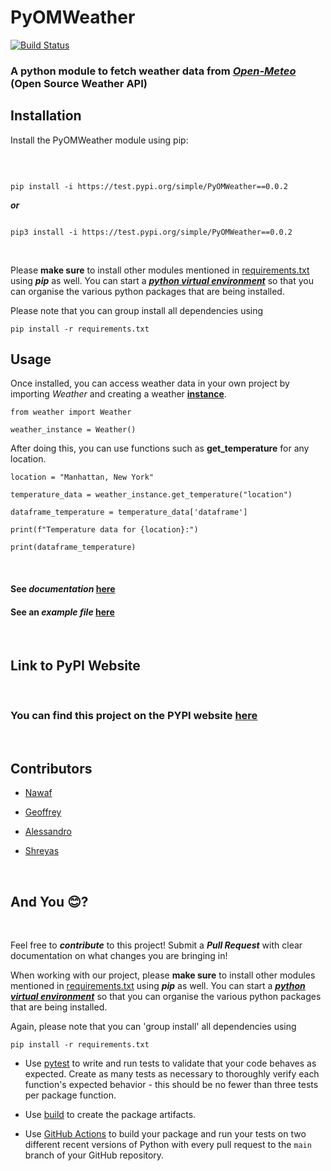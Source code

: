 # PyOMWeather
[![Build Status](https://github.com/software-students-fall2023/3-python-package-exercise-team1-pt3/actions/workflows/python-package.yml/badge.svg)](https://github.com/software-students-fall2023/3-python-package-exercise-team1-pt3/actions/workflows/python-package.yml)


### A python module to fetch weather data from ***[Open-Meteo](https://open-meteo.com/)*** (Open Source Weather API)

## Installation

Install the PyOMWeather module using pip:

</br>


```

pip install -i https://test.pypi.org/simple/PyOMWeather==0.0.2

```

***or*** 


```

pip3 install -i https://test.pypi.org/simple/PyOMWeather==0.0.2

```
</br>

Please **make sure** to install other modules mentioned in [requirements.txt](https://github.com/software-students-fall2023/3-python-package-exercise-team1-pt3/blob/shreyas/requirements.txt) using ***pip*** as well. You can start a ***[python virtual environment](https://packaging.python.org/en/latest/tutorials/managing-dependencies/)*** so that you can organise the various python packages that are being installed. 

Please note that you can group install all dependencies using 

```
pip install -r requirements.txt
```



## Usage

Once installed, you can access weather data in your own project by importing *Weather* and creating a weather **[instance](https://www.techtarget.com/whatis/definition/instance#:~:text=In%20the%20Python%20programming%20language,an%20object%20of%20that%20class.)**.

```
from weather import Weather

weather_instance = Weather()
```

After doing this, you can use functions such as **get_temperature** for any location.

```
location = "Manhattan, New York"

temperature_data = weather_instance.get_temperature("location")

dataframe_temperature = temperature_data['dataframe']

print(f"Temperature data for {location}:")

print(dataframe_temperature)
```
</br>


#### See ***documentation*** [here](https://github.com/software-students-fall2023/3-python-package-exercise-team1-pt3/blob/shreyas/Documentation.md)


#### See an ***example file*** [here](https://github.com/software-students-fall2023/3-python-package-exercise-team1-pt3/blob/shreyas/src/__main__.py)

</br>

## Link to PyPI Website

</br>

### You can find this project on the **PYPI website** [here]()
</br>



## Contributors

- [Nawaf](https://github.com/Verse1)

- [Geoffrey](https://github.com/geoffreybudiman91)

- [Alessandro](https://github.com/alessandrolandi)

- [Shreyas](https://github.com/ShreyasUjagar)

</br>


## And You 😊?
</br>

Feel free to ***contribute*** to this project! Submit a ***Pull Request*** with clear documentation on what changes you are bringing in! 

When working with our project, please **make sure** to install other modules mentioned in [requirements.txt](https://github.com/software-students-fall2023/3-python-package-exercise-team1-pt3/blob/shreyas/requirements.txt) using ***pip*** as well. You can start a ***[python virtual environment](https://packaging.python.org/en/latest/tutorials/managing-dependencies/)*** so that you can organise the various python packages that are being installed. 

Again, please note that you can 'group install' all dependencies using 
</br>

```
pip install -r requirements.txt
```

- Use [pytest](https://docs.pytest.org/en/latest/) to write and run tests to validate that your code behaves as expected. Create as many tests as necessary to thoroughly verify each function's expected behavior - this should be no fewer than three tests per package function.
  
- Use [build](https://pypa-build.readthedocs.io/en/stable/index.html) to create the package artifacts.
- Use [GitHub Actions](https://github.com/actions) to build your package and run your tests on two different recent versions of Python with every pull request to the `main` branch of your GitHub repository.


